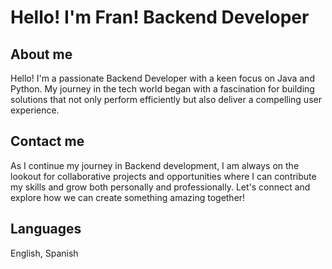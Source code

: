 # Hello! I'm Fran! Backend Developer

## About me
Hello! I'm a passionate Backend Developer with a keen focus on Java and Python. My journey in the tech world began with a fascination for building solutions that not only perform efficiently but also deliver a compelling user experience.

## Contact me
As I continue my journey in Backend development, I am always on the lookout for collaborative projects and opportunities where I can contribute my skills and grow both personally and professionally. Let's connect and explore how we can create something amazing together!

## Languages
English, Spanish
